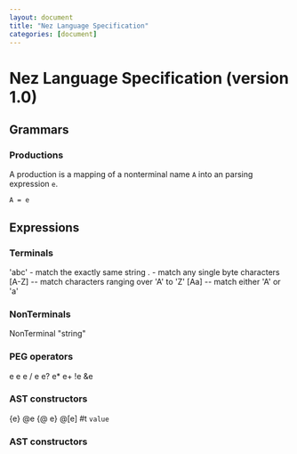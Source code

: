 ```yaml
---
layout: document
title: "Nez Language Specification"
categories: [document]
---
```


# Nez Language Specification (version 1.0)

## Grammars

### Productions

A production is a mapping of a nonterminal name `A` into an parsing expression `e`. 

~~~nez
A = e
~~~


## Expressions



### Terminals

'abc' - match the exactly same string
. - match any single byte characters
[A-Z] -- match characters ranging over 'A' to 'Z'
[Aa] -- match either 'A' or 'a'

### NonTerminals

NonTerminal
"string"

### PEG operators

e e
e / e
e?
e*
e+
!e
&e

### AST constructors

{e}
@e
{@ e}
@[e]
#t
`value`

### AST constructors
